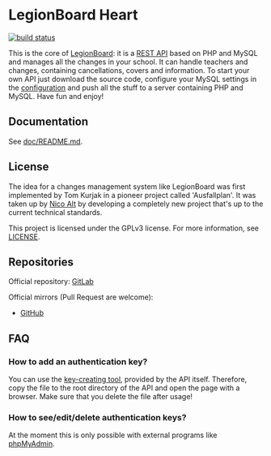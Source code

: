 # LegionBoard Heart

[![build status](https://gitlab.com/legionboard/heart/badges/HEAD/build.svg)](https://gitlab.com/legionboard/heart/builds)

This is the core of [LegionBoard](https://legionboard.github.io): it
is a
[REST API](https://en.wikipedia.org/wiki/Representational_state_transfer)
based on PHP and MySQL and manages all the changes in your school. It
can handle teachers and changes, containing cancellations, covers and
information. To start your own API just download the source code,
configure your MySQL settings in the
[configuration](src/lib/configuration-template.ini) and push all the
stuff to a server containing PHP and MySQL. Have fun and enjoy!

## Documentation

See [doc/README.md](doc/README.md).

## License

The idea for a changes management system like LegionBoard was first
implemented by Tom Kurjak in a pioneer project called 'Ausfallplan'. It
was taken up by [Nico Alt](mailto:nicoalt@posteo.org) by developing a
completely new project that's up to the current technical standards.

This project is licensed under the GPLv3 license. For more information,
see [LICENSE](./LICENSE).

## Repositories

Official repository:
[GitLab](https://gitlab.com/legionboard/heart)

Official mirrors (Pull Request are welcome):
* [GitHub](https://github.com/legionboard/heart)

## FAQ

### How to add an authentication key?

You can use the [key-creating tool](src/lib/tools/createKey.php),
provided by the API itself. Therefore, copy the file to the root
directory of the API and open the page with a browser. Make sure that
you delete the file after usage!

### How to see/edit/delete authentication keys?

At the moment this is only possible with external programs like
[phpMyAdmin](https://www.phpmyadmin.net).

